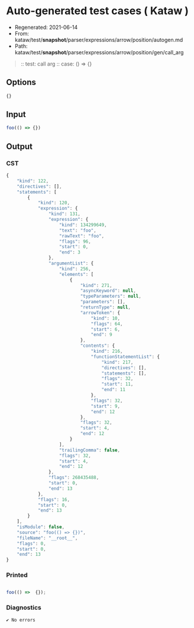 # Auto-generated test cases ( Kataw )
- Regenerated: 2021-06-14
- From: kataw/test/__snapshot__/parser/expressions/arrow/position/autogen.md
- Path: kataw/test/__snapshot__/parser/expressions/arrow/position/gen/call_arg
> :: test: call arg
> :: case: () => {}
## Options

`````js
{}
`````
## Input

`````js
foo(() => {})
`````
## Output

### CST

```javascript
{
    "kind": 122,
    "directives": [],
    "statements": [
        {
            "kind": 120,
            "expression": {
                "kind": 131,
                "expression": {
                    "kind": 134299649,
                    "text": "foo",
                    "rawText": "foo",
                    "flags": 96,
                    "start": 0,
                    "end": 3
                },
                "argumentList": {
                    "kind": 256,
                    "elements": [
                        {
                            "kind": 271,
                            "asyncKeyword": null,
                            "typeParameters": null,
                            "parameters": [],
                            "returnType": null,
                            "arrowToken": {
                                "kind": 10,
                                "flags": 64,
                                "start": 6,
                                "end": 9
                            },
                            "contents": {
                                "kind": 216,
                                "functionStatementList": {
                                    "kind": 217,
                                    "directives": [],
                                    "statements": [],
                                    "flags": 32,
                                    "start": 11,
                                    "end": 11
                                },
                                "flags": 32,
                                "start": 9,
                                "end": 12
                            },
                            "flags": 32,
                            "start": 4,
                            "end": 12
                        }
                    ],
                    "trailingComma": false,
                    "flags": 32,
                    "start": 4,
                    "end": 12
                },
                "flags": 268435488,
                "start": 0,
                "end": 13
            },
            "flags": 16,
            "start": 0,
            "end": 13
        }
    ],
    "isModule": false,
    "source": "foo(() => {})",
    "fileName": "__root__",
    "flags": 0,
    "start": 0,
    "end": 13
}
```

### Printed

```javascript

foo(() =>  {});
```

### Diagnostics

```javascript
✔ No errors
```

